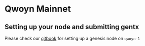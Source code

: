 # Qwoyn Mainnet

## Setting up your node and submitting gentx
 
Please check our [gitbook](https://docs.cosmic-horizon.com/qwoyn-blockchain/networks/mainnet/v5.0.0) for setting up a genesis node on `qwoyn-1`
